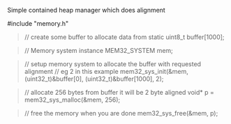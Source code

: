 Simple contained heap manager which does alignment

#include "memory.h"

>// create some buffer to allocate data from
static uint8_t buffer[1000]; 

>// Memory system instance
MEM32_SYSTEM mem;             

>// setup memory system to allocate the buffer with requested alignment
>// eg 2 in this example
mem32_sys_init(&mem, (uint32_t)&buffer[0], (uint32_t)&buffer[1000], 2);

>// allocate 256 bytes from buffer it will be 2 byte aligned
void* p = mem32_sys_malloc(&mem, 256);

>// free the memory when you are done
mem32_sys_free(&mem, p);
